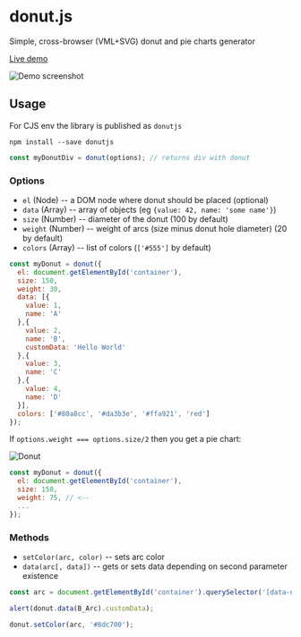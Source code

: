 donut.js
========

Simple, cross-browser (VML+SVG) donut and pie charts generator

[Live demo](http://jsbin.com/dutexejisa/)

![Demo screenshot](http://i.imgur.com/aTPdXPh.png)

## Usage
For CJS env the library is published as `donutjs`
```
npm install --save donutjs
```

```js
const myDonutDiv = donut(options); // returns div with donut
```

### Options
- ``el`` (Node) -- a DOM node where donut should be placed (optional)
- ``data`` (Array) -- array of objects (eg ``{value: 42, name: 'some name'}``)
- ``size`` (Number) -- diameter of the donut (100 by default)
- ``weight`` (Number) -- weight of arcs (size minus donut hole diameter) (20 by default)
- ``colors`` (Array) -- list of colors (``['#555']`` by default)

```js
const myDonut = donut({
  el: document.getElementById('container'),
  size: 150,
  weight: 30,
  data: [{
    value: 1,
    name: 'A'
  },{
    value: 2,
    name: 'B',
    customData: 'Hello World'
  },{
    value: 3,
    name: 'C'
  },{
    value: 4,
    name: 'D'
  }],
  colors: ['#80a8cc', '#da3b3e', '#ffa921', 'red']
});
```

If ``options.weight === options.size/2`` then you get a pie chart:

![Donut](http://i.imgur.com/SzBRLVS.png)

```js
const myDonut = donut({
  el: document.getElementById('container'),
  size: 150,
  weight: 75, // <--
  ...
});
```

### Methods
- ``setColor(arc, color)`` -- sets arc color
- ``data(arc[, data])`` -- gets or sets data depending on second parameter existence

```js
const arc = document.getElementById('container').querySelector('[data-name="B"]');

alert(donut.data(B_Arc).customData);

donut.setColor(arc, '#8dc700');
```
